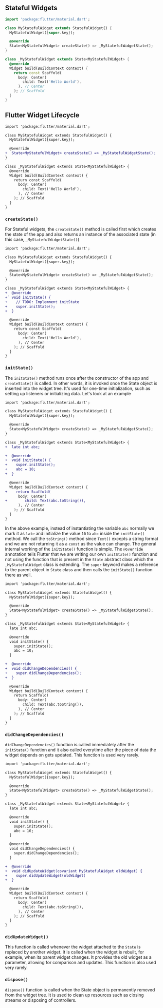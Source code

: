 ## Stateful Widgets
```dart
import 'package:flutter/material.dart';

class MyStatefulWidget extends StatefulWidget() {
  MyStatefulWidget({super.key});

  @override
  State<MyStatefulWidget> createState() => _MyStatefulWidgetState();
}

class _MyStatefulWidget extends State<MyStatefulWidget> {
  @override
  Widget build(BuildContext context) {
    return const Scaffold(
      body: Center(
        child: Text('Hello World'),
      ), // Center
    ); // Scaffold
  }
}
```
## Flutter Widget Lifecycle
```diff
import 'package:flutter/material.dart';

class MyStatefulWidget extends StatefulWidget() {
  MyStatefulWidget({super.key});

  @override
+  State<MyStatefulWidget> createState() => _MyStatefulWidgetState();
}

class _MyStatefulWidget extends State<MyStatefulWidget> {
  @override
  Widget build(BuildContext context) {
    return const Scaffold(
      body: Center(
        child: Text('Hello World'),
      ), // Center
    ); // Scaffold
  }
}
```
### `createState()`
For Stateful widgets, the `createState()` method is called first which creates the state of the app and also returns an instance of the associated state (in this case, `_MyStatefulWidgetState()`)
```diff
import 'package:flutter/material.dart';

class MyStatefulWidget extends StatefulWidget() {
  MyStatefulWidget({super.key});

  @override
  State<MyStatefulWidget> createState() => _MyStatefulWidgetState();
}

class _MyStatefulWidget extends State<MyStatefulWidget> {
+  @override
+` void initState() {
+    // TODO: Implemnent initState
+    super.initState();
+  }

  @override
  Widget build(BuildContext context) {
    return const Scaffold(
      body: Center(
        child: Text('Hello World'),
      ), // Center
    ); // Scaffold
  }
}
```
### `initState()`
The `initState()` method runs once after the constructor of the app and `createState()` is called. In other words, it is invoked once the State object is inserted into the widget tree. It's used for one-time initialization, such as setting up listeners or initializing data. Let's look at an example
```diff
import 'package:flutter/material.dart';

class MyStatefulWidget extends StatefulWidget() {
  MyStatefulWidget({super.key});

  @override
  State<MyStatefulWidget> createState() => _MyStatefulWidgetState();
}

class _MyStatefulWidget extends State<MyStatefulWidget> {
+  late int abc;

+  @override
+  void initState() {
+    super.initState();
+    abc = 10;
+  }

  @override
  Widget build(BuildContext context) {
+    return Scaffold(
      body: Center(
+        child: Text(abc.toString()),
      ), // Center
    ); // Scaffold
  }
}
```
In the above example, instead of instantiating the variable `abc` normally we mark it as `late` and initialize the value `10` to `abc` inside the `initState()` method. We call the `toString()` method since `Text()` excepts a string format and we are not returning it as a `const` as the value can change.
The general internal working of the `initState()` function is simple. The `@override` annotation tells Flutter that we are writing our own `initState()` function and not using the function that is present in the `State` abstract class which the `_MyStatefulWidget` class is extending.
The `super` keyword makes a reference to the parent object in `State` class and then calls the `initState()` function there as well.
```diff
import 'package:flutter/material.dart';

class MyStatefulWidget extends StatefulWidget() {
  MyStatefulWidget({super.key});

  @override
  State<MyStatefulWidget> createState() => _MyStatefulWidgetState();
}

class _MyStatefulWidget extends State<MyStatefulWidget> {
  late int abc;

  @override
  void initState() {
    super.initState();
    abc = 10;
  }

+  @override
+  void didChangeDependencies() {
+    super.didChangeDependencies();
+  }

  @override
  Widget build(BuildContext context) {
    return Scaffold(
      body: Center(
        child: Text(abc.toString()),
      ), // Center
    ); // Scaffold
  }
}
```
### `didChangeDependencies()`
`didChangeDependencies()` function is called immediately after the `initState()` function and it also called everytime after the piece of data the widget depends on gets updated.
This function is used very rarely.
```diff
import 'package:flutter/material.dart';

class MyStatefulWidget extends StatefulWidget() {
  MyStatefulWidget({super.key});

  @override
  State<MyStatefulWidget> createState() => _MyStatefulWidgetState();
}

class _MyStatefulWidget extends State<MyStatefulWidget> {
  late int abc;

  @override
  void initState() {
    super.initState();
    abc = 10;
  }

  @override
  void didChangeDependencies() {
    super.didChangeDependencies();
  }

+  @override
+  void didUpdateWidget(covariant MyStatefulWidget oldWidget) {
+    super.didUpdateWidget(oldWidget)
+  }

  @override
  Widget build(BuildContext context) {
    return Scaffold(
      body: Center(
        child: Text(abc.toString()),
      ), // Center
    ); // Scaffold
  }
}
```
### `didUpdateWidget()`
This function is called whenever the widget attached to the `State` is replaced by another widget. It is called when the widget is rebuilt, for example, when its parent widget changes. It provides the old widget as a parameter, allowing for comparison and updates.
This function is also used very rarely.
### `dispose()`
`dispose()` function is called when the State object is permanently removed from the widget tree. It is used to clean up resources such as closing streams or disposing of controllers.
